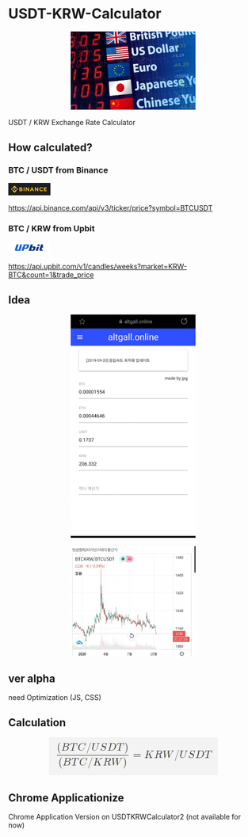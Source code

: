 # USDT-KRW-Calculator

<p align="center"><img src="/img/foreignExchange.jpg" width="50%" height="50%"></p>

USDT / KRW Exchange Rate Calculator

## How calculated?

### BTC / USDT from Binance

![calculation](/img/binance.jpg)

https://api.binance.com/api/v3/ticker/price?symbol=BTCUSDT

### BTC / KRW from Upbit

![calculation](/img/upbit.jpg)

https://api.upbit.com/v1/candles/weeks?market=KRW-BTC&count=1&trade_price

## Idea

<p align="center"><img src="/img/altgallonline.jpg" width="50%" height="50%"></p>

<p align="center"><img src="/img/idea2.jpg" width="50%" height="50%"></p>

## ver alpha

need Optimization (JS, CSS)

## Calculation

<p align="center"><img src="/img/math.jpg"></p>

## Chrome Applicationize

Chrome Application Version on USDTKRWCalculator2 (not available for now)
